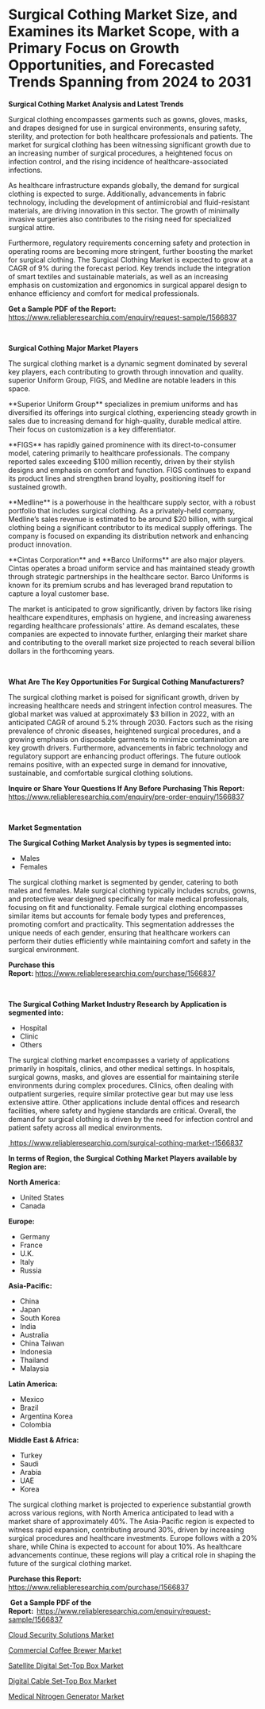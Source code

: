 <p><h1>Surgical Cothing Market Size, and Examines its Market Scope, with a Primary Focus on Growth Opportunities, and Forecasted Trends Spanning from 2024 to 2031</h1></p><p><strong>Surgical Cothing Market Analysis and Latest Trends</strong></p>
<p><p>Surgical clothing encompasses garments such as gowns, gloves, masks, and drapes designed for use in surgical environments, ensuring safety, sterility, and protection for both healthcare professionals and patients. The market for surgical clothing has been witnessing significant growth due to an increasing number of surgical procedures, a heightened focus on infection control, and the rising incidence of healthcare-associated infections.</p><p>As healthcare infrastructure expands globally, the demand for surgical clothing is expected to surge. Additionally, advancements in fabric technology, including the development of antimicrobial and fluid-resistant materials, are driving innovation in this sector. The growth of minimally invasive surgeries also contributes to the rising need for specialized surgical attire.</p><p>Furthermore, regulatory requirements concerning safety and protection in operating rooms are becoming more stringent, further boosting the market for surgical clothing. The Surgical Clothing Market is expected to grow at a CAGR of 9% during the forecast period. Key trends include the integration of smart textiles and sustainable materials, as well as an increasing emphasis on customization and ergonomics in surgical apparel design to enhance efficiency and comfort for medical professionals.</p></p>
<p><strong>Get a Sample PDF of the Report:&nbsp;</strong> <a href="https://www.reliableresearchiq.com/enquiry/request-sample/1566837">https://www.reliableresearchiq.com/enquiry/request-sample/1566837</a></p>
<p>&nbsp;</p>
<p><strong>Surgical Cothing Major Market Players</strong></p>
<p><p>The surgical clothing market is a dynamic segment dominated by several key players, each contributing to growth through innovation and quality. superior Uniform Group, FIGS, and Medline are notable leaders in this space.</p><p>**Superior Uniform Group** specializes in premium uniforms and has diversified its offerings into surgical clothing, experiencing steady growth in sales due to increasing demand for high-quality, durable medical attire. Their focus on customization is a key differentiator.</p><p>**FIGS** has rapidly gained prominence with its direct-to-consumer model, catering primarily to healthcare professionals. The company reported sales exceeding $100 million recently, driven by their stylish designs and emphasis on comfort and function. FIGS continues to expand its product lines and strengthen brand loyalty, positioning itself for sustained growth.</p><p>**Medline** is a powerhouse in the healthcare supply sector, with a robust portfolio that includes surgical clothing. As a privately-held company, Medline’s sales revenue is estimated to be around $20 billion, with surgical clothing being a significant contributor to its medical supply offerings. The company is focused on expanding its distribution network and enhancing product innovation.</p><p>**Cintas Corporation** and **Barco Uniforms** are also major players. Cintas operates a broad uniform service and has maintained steady growth through strategic partnerships in the healthcare sector. Barco Uniforms is known for its premium scrubs and has leveraged brand reputation to capture a loyal customer base.</p><p>The market is anticipated to grow significantly, driven by factors like rising healthcare expenditures, emphasis on hygiene, and increasing awareness regarding healthcare professionals' attire. As demand escalates, these companies are expected to innovate further, enlarging their market share and contributing to the overall market size projected to reach several billion dollars in the forthcoming years.</p></p>
<p>&nbsp;</p>
<p><strong>What Are The Key Opportunities For Surgical Cothing Manufacturers?</strong></p>
<p><p>The surgical clothing market is poised for significant growth, driven by increasing healthcare needs and stringent infection control measures. The global market was valued at approximately $3 billion in 2022, with an anticipated CAGR of around 5.2% through 2030. Factors such as the rising prevalence of chronic diseases, heightened surgical procedures, and a growing emphasis on disposable garments to minimize contamination are key growth drivers. Furthermore, advancements in fabric technology and regulatory support are enhancing product offerings. The future outlook remains positive, with an expected surge in demand for innovative, sustainable, and comfortable surgical clothing solutions.</p></p>
<p><strong>Inquire or Share Your Questions If Any Before Purchasing This Report:</strong> <a href="https://www.reliableresearchiq.com/enquiry/pre-order-enquiry/1566837">https://www.reliableresearchiq.com/enquiry/pre-order-enquiry/1566837</a></p>
<p>&nbsp;</p>
<p><strong>Market Segmentation</strong></p>
<p><strong>The Surgical Cothing Market Analysis by types is segmented into:</strong></p>
<p><ul><li>Males</li><li>Females</li></ul></p>
<p><p>The surgical clothing market is segmented by gender, catering to both males and females. Male surgical clothing typically includes scrubs, gowns, and protective wear designed specifically for male medical professionals, focusing on fit and functionality. Female surgical clothing encompasses similar items but accounts for female body types and preferences, promoting comfort and practicality. This segmentation addresses the unique needs of each gender, ensuring that healthcare workers can perform their duties efficiently while maintaining comfort and safety in the surgical environment.</p></p>
<p><strong>Purchase this Report:&nbsp;</strong><a href="https://www.reliableresearchiq.com/purchase/1566837">https://www.reliableresearchiq.com/purchase/1566837</a></p>
<p>&nbsp;</p>
<p><strong>The Surgical Cothing Market Industry Research by Application is segmented into:</strong></p>
<p><ul><li>Hospital</li><li>Clinic</li><li>Others</li></ul></p>
<p><p>The surgical clothing market encompasses a variety of applications primarily in hospitals, clinics, and other medical settings. In hospitals, surgical gowns, masks, and gloves are essential for maintaining sterile environments during complex procedures. Clinics, often dealing with outpatient surgeries, require similar protective gear but may use less extensive attire. Other applications include dental offices and research facilities, where safety and hygiene standards are critical. Overall, the demand for surgical clothing is driven by the need for infection control and patient safety across all medical environments.</p></p>
<p><a href="https://www.reliableresearchiq.com/surgical-cothing-market-r1566837">&nbsp;https://www.reliableresearchiq.com/surgical-cothing-market-r1566837</a></p>
<p><strong>In terms of Region, the Surgical Cothing Market Players available by Region are:</strong></p>
<p>
    <p> <strong> North America: </strong>
        <ul>
            <li>United States</li>
            <li>Canada</li>
        </ul>
        </p> 
    <p> <strong> Europe: </strong>
        <ul>
            <li>Germany</li>
            <li>France</li>
            <li>U.K.</li>
            <li>Italy</li>
            <li>Russia</li>
        </ul>
        </p> 
    <p> <strong> Asia-Pacific: </strong>
        <ul>
            <li>China</li>
            <li>Japan</li>
            <li>South Korea</li>
            <li>India</li>
            <li>Australia</li>
            <li>China Taiwan</li>
            <li>Indonesia</li>
            <li>Thailand</li>
            <li>Malaysia</li>
        </ul>
        </p> 
    <p> <strong> Latin America: </strong>
        <ul>
            <li>Mexico</li>
            <li>Brazil</li>
            <li>Argentina Korea</li>
            <li>Colombia</li>
        </ul>
        </p> 
    <p> <strong> Middle East & Africa: </strong>
        <ul>
            <li>Turkey</li>
            <li>Saudi</li>
            <li>Arabia</li>
            <li>UAE</li>
            <li>Korea</li>
        </ul>
    </p>
    </p>
<p><p>The surgical clothing market is projected to experience substantial growth across various regions, with North America anticipated to lead with a market share of approximately 40%. The Asia-Pacific region is expected to witness rapid expansion, contributing around 30%, driven by increasing surgical procedures and healthcare investments. Europe follows with a 20% share, while China is expected to account for about 10%. As healthcare advancements continue, these regions will play a critical role in shaping the future of the surgical clothing market.</p></p>
<p><strong>Purchase this Report: </strong><a href="https://www.reliableresearchiq.com/purchase/1566837">https://www.reliableresearchiq.com/purchase/1566837</a></p>
<p>&nbsp;<strong>Get a Sample PDF of the Report:&nbsp;&nbsp;</strong><a href="https://www.reliableresearchiq.com/enquiry/request-sample/1566837">https://www.reliableresearchiq.com/enquiry/request-sample/1566837</a></p>
<p><strong></strong></p>
<p><p><a href="https://www.linkedin.com/pulse/cloud-security-solutions-industry-forecast-market-shifts-bcrfe">Cloud Security Solutions Market</a></p><p><a href="https://www.linkedin.com/pulse/analyzing-commercial-coffee-brewer-market-dynamics-growth-drivers-9inue">Commercial Coffee Brewer Market</a></p><p><a href="https://medium.com/@jahid123ahm_99756/global-satellite-digital-set-top-box-market-analysis-trends-forecasts-and-growth-opportunities-e33afac3b039?postPublishedType=repub">Satellite Digital Set-Top Box Market</a></p><p><a href="https://medium.com/@jahid123ahm_99756/digital-cable-set-top-box-market-size-growth-trends-and-industry-analysis-by-type-by-application-1f13afa4d988?postPublishedType=repub">Digital Cable Set-Top Box Market</a></p><p><a href="https://issuu.com/reportprime-2/docs/medical-nitrogen-generator-market-s_253712d55b855b">Medical Nitrogen Generator Market</a></p></p>